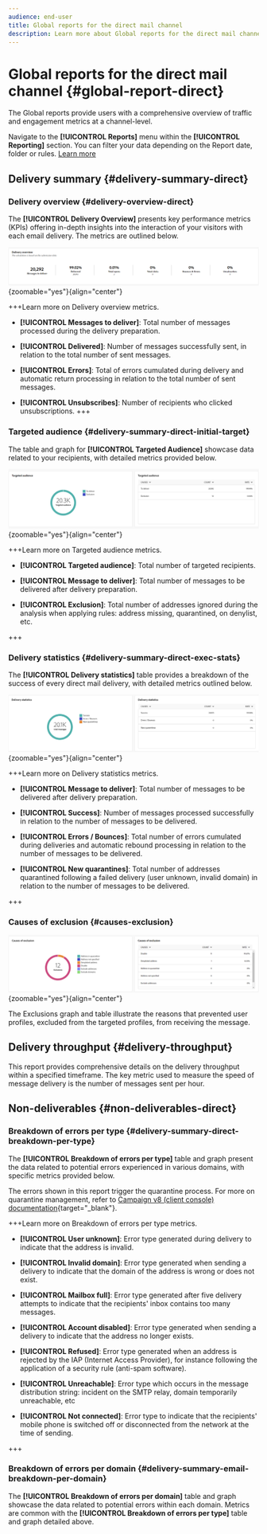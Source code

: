 ```yaml
---
audience: end-user
title: Global reports for the direct mail channel
description: Learn more about Global reports for the direct mail channel
---
```

# Global reports for the direct mail channel {#global-report-direct}

The Global reports provide users with a comprehensive overview of traffic and engagement metrics at a channel-level.

Navigate to the **[!UICONTROL Reports]** menu within the **[!UICONTROL Reporting]** section. You can filter your data depending on the Report date, folder or rules. [Learn more](global-reports.md)

## Delivery summary {#delivery-summary-direct}

### Delivery overview {#delivery-overview-direct}

The **[!UICONTROL Delivery Overview]** presents key performance metrics (KPIs) offering in-depth insights into the interaction of your visitors with each email delivery. The metrics are outlined below.

![](assets/global_report_email_delivery_overview.png){zoomable="yes"}{align="center"}

+++Learn more on Delivery overview metrics.

* **[!UICONTROL Messages to deliver]**: Total number of messages processed during the delivery preparation.

* **[!UICONTROL Delivered]**: Number of messages successfully sent, in relation to the total number of sent messages.

* **[!UICONTROL Errors]**: Total of errors cumulated during delivery and automatic return processing in relation to the total number of sent messages.

* **[!UICONTROL Unsubscribes]**: Number of recipients who clicked unsubscriptions.
+++

### Targeted audience {#delivery-summary-direct-initial-target}

The table and graph for **[!UICONTROL Targeted Audience]** showcase data related to your recipients, with detailed metrics provided below.

![](assets/global_report_email_targeted_audience.png){zoomable="yes"}{align="center"}

+++Learn more on Targeted audience metrics.

* **[!UICONTROL Targeted audience]**: Total number of targeted recipients.

* **[!UICONTROL Message to deliver]**: Total number of messages to be delivered after delivery preparation.

* **[!UICONTROL Exclusion]**: Total number of addresses ignored during the analysis when applying rules: address missing, quarantined, on denylist, etc.

+++

### Delivery statistics {#delivery-summary-direct-exec-stats}

The **[!UICONTROL Delivery statistics]** table provides a breakdown of the success of every direct mail delivery, with detailed metrics outlined below.

![](assets/global_report_email_delivery_statistics.png){zoomable="yes"}{align="center"}

+++Learn more on Delivery statistics metrics.

* **[!UICONTROL Message to deliver]**: Total number of messages to be delivered after delivery preparation.

* **[!UICONTROL Success]**: Number of messages processed successfully in relation to the number of messages to be delivered.

* **[!UICONTROL Errors / Bounces]**: Total number of errors cumulated during deliveries and automatic rebound processing in relation to the number of messages to be delivered.

* **[!UICONTROL New quarantines]**: Total number of addresses quarantined following a failed delivery (user unknown, invalid domain) in relation to the number of messages to be delivered.

+++

### Causes of exclusion {#causes-exclusion}

![](assets/global_report_email_exclusions.png){zoomable="yes"}{align="center"}

The Exclusions graph and table illustrate the reasons that prevented user profiles, excluded from the targeted profiles, from receiving the message.

## Delivery throughput {#delivery-throughput}

This report provides comprehensive details on the delivery throughput within a specified timeframe. The key metric used to measure the speed of message delivery is the number of messages sent per hour.

## Non-deliverables {#non-deliverables-direct}

### Breakdown of errors per type {#delivery-summary-direct-breakdown-per-type}

The **[!UICONTROL Breakdown of errors per type]** table and graph present the data related to potential errors experienced in various domains, with specific metrics provided below.
    
The errors shown in this report trigger the quarantine process. For more on quarantine management, refer to [Campaign v8 (client console) documentation](https://experienceleague.adobe.com/docs/campaign/campaign-v8/campaigns/send/failures/delivery-failures.html){target="_blank"}.

+++Learn more on Breakdown of errors per type metrics.

* **[!UICONTROL User unknown]**: Error type generated during delivery to indicate that the address is invalid.

* **[!UICONTROL Invalid domain]**: Error type generated when sending a delivery to indicate that the domain of the address is wrong or does not exist.

* **[!UICONTROL Mailbox full]**: Error type generated after five delivery attempts to indicate that the recipients' inbox contains too many messages.

* **[!UICONTROL Account disabled]**: Error type generated when sending a delivery to indicate that the address no longer exists.

* **[!UICONTROL Refused]**: Error type generated when an address is rejected by the IAP (Internet Access Provider), for instance following the application of a security rule (anti-spam software).

* **[!UICONTROL Unreachable]**: Error type which occurs in the message distribution string: incident on the SMTP relay, domain temporarily unreachable, etc

* **[!UICONTROL Not connected]**: Error type to indicate that the recipients' mobile phone is switched off or disconnected from the network at the time of sending.

+++

### Breakdown of errors per domain {#delivery-summary-email-breakdown-per-domain}

The **[!UICONTROL Breakdown of errors per domain]** table and graph showcase the data related to potential errors within each domain. Metrics are common with the **[!UICONTROL Breakdown of errors per type]** table and graph detailed above.

